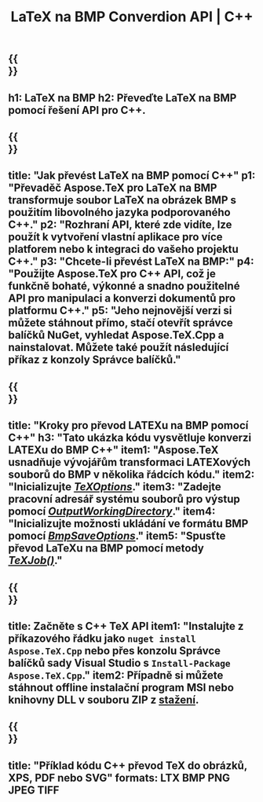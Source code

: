 ﻿---
translation: true
template: /_templates/_conversion-child-cpp.md
title: LaTeX na BMP Converdion API | C++
description: Funkce převodu LaTeX do BMP. Integrujte tuto místní knihovnu C++ do svého projektu nebo použijte multiplatformní aplikace pro převod LaTeXu na BMP.
keywords: latex do bmp api cpp, latex2bmp integrovat c++
url: /cpp/conversion/latex-to-bmp/
family: tex
platformtag: cpp
feature: conversion
informat: LATEX
outformat: BMP
otherformats: PNG JPEG TIFF PDF SVG XPS
---

{{<section banner>}}
---
h1: LaTeX na BMP
h2: Převeďte LaTeX na BMP pomocí řešení API pro C++.
---

{{<section overview>}}
---
title: "Jak převést LaTeX na BMP pomocí C++"
p1: "Převaděč Aspose.TeX pro LaTeX na BMP transformuje soubor LaTeX na obrázek BMP s použitím libovolného jazyka podporovaného C++."
p2: "Rozhraní API, které zde vidíte, lze použít k vytvoření vlastní aplikace pro více platforem nebo k integraci do vašeho projektu C++."
p3: "Chcete-li převést LaTeX na BMP:"
p4: "Použijte Aspose.TeX pro C++ API, což je funkčně bohaté, výkonné a snadno použitelné API pro manipulaci a konverzi dokumentů pro platformu C++."
p5: "Jeho nejnovější verzi si můžete stáhnout přímo, stačí otevřít správce balíčků NuGet, vyhledat Aspose.TeX.Cpp a nainstalovat. Můžete také použít následující příkaz z konzoly Správce balíčků."
---

{{<section feature1>}}
---
title: "Kroky pro převod LATEXu na BMP pomocí C++"
h3: "Tato ukázka kódu vysvětluje konverzi LATEXu do BMP C++"
item1: "Aspose.TeX usnadňuje vývojářům transformaci LATEXových souborů do BMP v několika řádcích kódu."
item2: "Inicializujte [*TeXOptions*](https://reference.aspose.com/tex/cpp/class/aspose.te_x.te_x_options)."
item3: "Zadejte pracovní adresář systému souborů pro výstup pomocí [*OutputWorkingDirectory*](https://reference.aspose.com/tex/cpp/class/aspose.te_x.te_x_options#aa4f4ea6dab7db5ba1b40800495f16f63)."
item4: "Inicializujte možnosti ukládání ve formátu BMP pomocí [*BmpSaveOptions*](https://reference.aspose.com/tex/cpp/class/aspose.te_x.presentation.image.bmp_save_options)."
item5: "Spusťte převod LaTeXu na BMP pomocí metody [*TeXJob()*](https://reference.aspose.com/tex/cpp/class/aspose.te_x.te_x_job)."
---

{{<section feature2>}}
---
title: Začněte s C++ TeX API
item1: "Instalujte z příkazového řádku jako ```nuget install Aspose.TeX.Cpp``` nebo přes konzolu Správce balíčků sady Visual Studio s ```Install-Package Aspose.TeX.Cpp```."
item2: Případně si můžete stáhnout offline instalační program MSI nebo knihovny DLL v souboru ZIP z [stažení](https://releases.aspose.com/tex/cpp).
---

{{<section widget>}}
---
title: "Příklad kódu C++ převod TeX do obrázků, XPS, PDF nebo SVG"
formats: LTX BMP PNG JPEG TIFF
---


